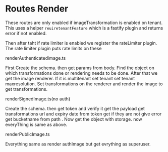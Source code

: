# Routes Render

These routes are only enabled if imageTransformation is enabled on tenant. This uses a helper `reuiretenantFeature` which is a fastify plugin and returns error if not enabled. 

Then after taht if rate limiter is enabled we register the rateLimiter plugin. The rate limiter plugin puts rate limits on these

renderAuthenticatedimage.ts

First Create the schema. then get params from body. Find the object on which transformations done or rendering needs to be done. After that we get the image renderer. If it is multitenant set tenant set tenant maxresolution. Set transformations on the renderer and render the image to get transformations.

renderSignedImage.ts(no auth)

Create the schema. then get token and verify it get the payload get transformations url and expiry date from token get if they are not give error get bucketname from path . Now get the object with storage. now everyThing is same as above.

renderPublicImage.ts

Everything same as render authImage but get evrything as superuser.